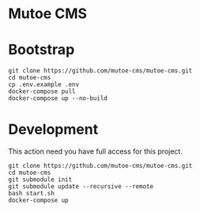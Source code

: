 # Mutoe CMS

# Bootstrap

```shell
git clone https://github.com/mutoe-cms/mutoe-cms.git
cd mutoe-cms
cp .env.example .env
docker-compose pull
docker-compose up --no-build
```

# Development

This action need you have full access for this project.

```shell
git clone https://github.com/mutoe-cms/mutoe-cms.git
cd mutoe-cms
git submodule init
git submodule update --recursive --remote
bash start.sh
docker-compose up
```
